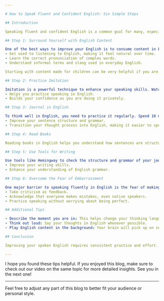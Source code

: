 ```yaml
---

# How to Speak Fluent and Confident English: Six Simple Steps

## Introduction

Speaking fluent and confident English is a common goal for many, especially for those who did not grow up in an English-speaking household. Despite having English as a subject in school and textbooks in English, many still struggle with speaking the language fluently. This blog will outline six simple steps to help improve your spoken English, based on a popular video from our channel.

## Step 1: Surround Yourself with English Content

One of the best ways to improve your English is to consume content in English. Watch shows, YouTube videos, and news in English. By doing this, you will:
- Get used to listening to English, making it feel natural over time.
- Learn the correct pronunciation of complex words.
- Understand informal terms and slang used in everyday English.

Starting with content made for children can be very helpful if you are a beginner.

## Step 2: Practice Imitation

Imitation is a powerful technique to enhance your speaking skills. Watch a piece of content in English and then try to summarize or speak about it in your own words. Record yourself while doing this exercise. This method:
- Helps you practice speaking in English.
- Builds your confidence as you are doing it privately.

## Step 3: Journal in English

To think well in English, you need to practice it regularly. Spend 10 minutes every night journaling about your day. This exercise helps:
- Improve your sentence structure and grammar.
- Transition your thought process into English, making it easier to speak the language.

## Step 4: Read Books

Reading books in English helps you understand how sentences are structured and what good sentence formation looks like. Your brain will absorb these patterns, improving your grammar and sentence structure automatically.

## Step 5: Use Tools for Writing

Use tools like Hemingway to check the structure and grammar of your journal entries. Simply copy-paste your text onto the website, and it will highlight areas for improvement. This practice helps:
- Improve your writing skills.
- Enhance your understanding of English grammar.

## Step 6: Overcome the Fear of Embarrassment

One major barrier to speaking fluently in English is the fear of making mistakes and embarrassing yourself. To overcome this:
- Take criticism as feedback.
- Acknowledge that everyone makes mistakes, even native speakers.
- Practice speaking without worrying about being perfect.

## Additional Tips

- Describe the moment you are in: This helps change your thinking language to English.
- Think out loud: Say your thoughts in English whenever possible.
- Play English content in the background: Your brain will pick up on sentence structures, grammar, and phrases even if you are not listening consciously.

## Conclusion

Improving your spoken English requires consistent practice and effort. By following these six steps, you can enhance your fluency and confidence in speaking English. Remember, it's okay to make mistakes along the way. Keep practicing, and you'll see improvement over time.

---
```


I hope you found these tips helpful. If you enjoyed this blog, make sure to check out our video on the same topic for more detailed insights. See you in the next one!

---

Feel free to adjust any part of this blog to better fit your audience or personal style.
